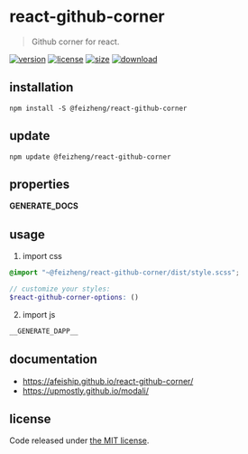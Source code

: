 # react-github-corner
> Github corner for react.

[![version][version-image]][version-url]
[![license][license-image]][license-url]
[![size][size-image]][size-url]
[![download][download-image]][download-url]

## installation
```shell
npm install -S @feizheng/react-github-corner
```

## update
```shell
npm update @feizheng/react-github-corner
```

## properties
__GENERATE_DOCS__

## usage
1. import css
  ```scss
  @import "~@feizheng/react-github-corner/dist/style.scss";

  // customize your styles:
  $react-github-corner-options: ()
  ```
2. import js
  ```js
__GENERATE_DAPP__
  ```

## documentation
- https://afeiship.github.io/react-github-corner/
- https://upmostly.github.io/modali/


## license
Code released under [the MIT license](https://github.com/afeiship/react-github-corner/blob/master/LICENSE.txt).

[version-image]: https://img.shields.io/npm/v/@feizheng/react-github-corner
[version-url]: https://npmjs.org/package/@feizheng/react-github-corner

[license-image]: https://img.shields.io/npm/l/@feizheng/react-github-corner
[license-url]: https://github.com/afeiship/react-github-corner/blob/master/LICENSE.txt

[size-image]: https://img.shields.io/bundlephobia/minzip/@feizheng/react-github-corner
[size-url]: https://github.com/afeiship/react-github-corner/blob/master/dist/react-github-corner.min.js

[download-image]: https://img.shields.io/npm/dm/@feizheng/react-github-corner
[download-url]: https://www.npmjs.com/package/@feizheng/react-github-corner
